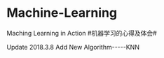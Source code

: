 # Machine-Learning
Maching Learning in Action
#机器学习的心得及体会#

Update 2018.3.8
  Add New Algorithm-----KNN
  
